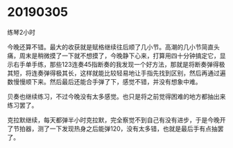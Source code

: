 # 20190305

练琴2小时

今晚还算不错。最大的收获就是赋格继续往后顺了几小节。高潮的几小节简直头痛，周末是稍微摸了一下就不想摸了，今晚静下心来，打算用四十分钟搞定它，显示右手单手练，那些123连奏45指断奏的我发现一个好方法，那就是将断奏弹得极其短，将连奏弹得极其长，这样就能比较轻易地让手指先找到区别，然后再通过遍数慢慢顺下来。然后最后还能合手弹了下，感觉不错，并没有想象中难。

贝奏也继续练习，不过今晚没有太多感觉。也只是将之前觉得困难的地方都抽出来练习罢了。

克拉默继续，每天都弹半小时克拉默，完全察觉不到自己有没有进步，于是今晚开了节拍器，测了一下发现热身之后能弹120，没有太多错，也就是最后手有点抽罢了。
